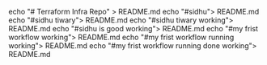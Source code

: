 echo "# Terraform Infra Repo" > README.md
echo "#sidhu"> README.md
echo "#sidhu tiwary"> README.md
echo "#sidhu tiwary working"> README.md
echo "#sidhu is good working"> README.md
echo "#my frist workflow working"> README.md
echo "#my frist workflow running working"> README.md
echo "#my frist workflow running done working"> README.md